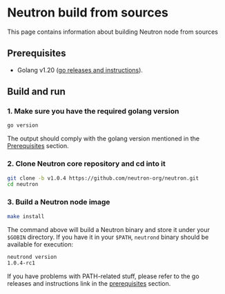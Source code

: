 # Neutron build from sources

This page contains information about building Neutron node from sources

## Prerequisites

- Golang v1.20 ([go releases and instructions](https://go.dev/dl/)).

## Build and run

### 1. Make sure you have the required golang version

```sh
go version
```

The output should comply with the golang version mentioned in the [Prerequisites](#prerequisites) section.

### 2. Clone Neutron core repository and cd into it

```sh
git clone -b v1.0.4 https://github.com/neutron-org/neutron.git
cd neutron
```

### 3. Build a Neutron node image

```sh
make install
```

The command above will build a Neutron binary and store it under your `$GOBIN` directory. If you have it in your `$PATH`, `neutrond` binary should be available for execution:

```sh
neutrond version
1.0.4-rc1
```

If you have problems with PATH-related stuff, please refer to the go releases and instructions link in the [prerequisites](#prerequisites) section.
